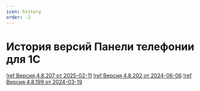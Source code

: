 ```yaml
---
icon: history
order: -2
---
```

# История версий Панели телефонии для 1С
[!ref Версия 4.8.207 от 2025-02-11](4.8.207.md)
[!ref Версия 4.8.202 от 2024-06-06](4.8.202.md)
[!ref Версия 4.8.199 от 2024-03-19](4.8.199.md)
